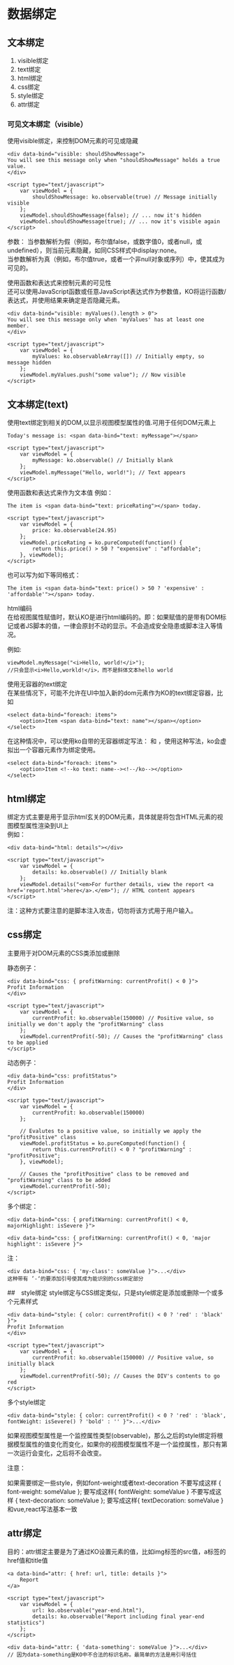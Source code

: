 # 数据绑定

## 文本绑定
1. visible绑定
2. text绑定
3. html绑定
4. css绑定
5. style绑定
6. attr绑定


### 可见文本绑定（visible）
使用visible绑定，来控制DOM元素的可见或隐藏

    <div data-bind="visible: shouldShowMessage">
    You will see this message only when "shouldShowMessage" holds a true value.
    </div>
    
    <script type="text/javascript">
        var viewModel = {
            shouldShowMessage: ko.observable(true) // Message initially visible
        };
        viewModel.shouldShowMessage(false); // ... now it's hidden
        viewModel.shouldShowMessage(true); // ... now it's visible again
    </script>

参数：
当参数解析为假（例如，布尔值false，或数字值0，或者null，或undefined），则当前元素隐藏，如同CSS样式中display:none。  
当参数解析为真（例如，布尔值true，或者一个非null对象或序列）中，使其成为可见的。 

使用函数和表达式来控制元素的可见性  
还可以使用JavaScript函数或任意JavaScript表达式作为参数值，KO将运行函数/表达式，并使用结果来确定是否隐藏元素。

    <div data-bind="visible: myValues().length > 0">
    You will see this message only when 'myValues' has at least one member.
    </div>
    
    <script type="text/javascript">
        var viewModel = {
            myValues: ko.observableArray([]) // Initially empty, so message hidden
        };
        viewModel.myValues.push("some value"); // Now visible
    </script>


## 文本绑定(text)
使用text绑定到相关的DOM,以显示视图模型属性的值.可用于任何DOM元素上

    Today's message is: <span data-bind="text: myMessage"></span>
 
    <script type="text/javascript">
        var viewModel = {
            myMessage: ko.observable() // Initially blank
        };
        viewModel.myMessage("Hello, world!"); // Text appears
    </script>


使用函数和表达式来作为文本值
例如：

    The item is <span data-bind="text: priceRating"></span> today.
    
    <script type="text/javascript">
        var viewModel = {
            price: ko.observable(24.95)
        };
        viewModel.priceRating = ko.pureComputed(function() {
            return this.price() > 50 ? "expensive" : "affordable";
        }, viewModel);
    </script>

也可以写为如下等同格式：

    The item is <span data-bind="text: price() > 50 ? 'expensive' : 'affordable'"></span> today.


html编码  
在给视图属性赋值时，默认KO是进行html编码的。即：如果赋值的是带有DOM标记或者JS脚本的值，一律会原封不动的显示。不会造成安全隐患或脚本注入等情况。

例如:

    viewModel.myMessage("<i>Hello, world!</i>");
    //只会显示<i>Hello,workld!</i>，而不是斜体文本hello world

使用无容器的text绑定  
在某些情况下，可能不允许在UI中加入新的dom元素作为KO的text绑定容器，比如

    <select data-bind="foreach: items">
        <option>Item <span data-bind="text: name"></span></option>
    </select>

在这种情况中，可以使用ko自带的无容器绑定写法：<!--ko--> 和 <!--/ko-->，使用这种写法，ko会虚拟出一个容器元素作为绑定使用。

    <select data-bind="foreach: items">
        <option>Item <!--ko text: name--><!--/ko--></option>
    </select>

## html绑定
绑定方式主要是用于显示html玄关的DOM元素，具体就是将包含HTML元素的视图模型属性渲染到UI上  
例如：

    <div data-bind="html: details"></div>
    
    <script type="text/javascript">
        var viewModel = {
            details: ko.observable() // Initially blank
        };
        viewModel.details("<em>For further details, view the report <a href='report.html'>here</a>.</em>"); // HTML content appears
    </script>

注：这种方式要注意的是脚本注入攻击，切勿将该方式用于用户输入。


## css绑定
主要用于对DOM元素的CSS类添加或删除

静态例子：

    <div data-bind="css: { profitWarning: currentProfit() < 0 }">
    Profit Information
    </div>
    
    <script type="text/javascript">
        var viewModel = {
            currentProfit: ko.observable(150000) // Positive value, so initially we don't apply the "profitWarning" class
        };
        viewModel.currentProfit(-50); // Causes the "profitWarning" class to be applied
    </script>

动态例子：

    <div data-bind="css: profitStatus">
    Profit Information
    </div>
    
    <script type="text/javascript">
        var viewModel = {
            currentProfit: ko.observable(150000)
        };
    
        // Evalutes to a positive value, so initially we apply the "profitPositive" class
        viewModel.profitStatus = ko.pureComputed(function() {
            return this.currentProfit() < 0 ? "profitWarning" : "profitPositive";
        }, viewModel);
    
        // Causes the "profitPositive" class to be removed and "profitWarning" class to be added
        viewModel.currentProfit(-50);
    </script>

多个绑定：

    <div data-bind="css: { profitWarning: currentProfit() < 0, majorHighlight: isSevere }">

    <div data-bind="css: { profitWarning: currentProfit() < 0, 'major highlight': isSevere }">

注： 

    <div data-bind="css: { 'my-class': someValue }">...</div>
    这种带有 ’-‘的要添加引号使其成为能识别的css绑定部分


##　style绑定
style绑定与CSS绑定类似，只是style绑定是添加或删除一个或多个元素样式

    <div data-bind="style: { color: currentProfit() < 0 ? 'red' : 'black' }">
    Profit Information
    </div>
    
    <script type="text/javascript">
        var viewModel = {
            currentProfit: ko.observable(150000) // Positive value, so initially black
        };
        viewModel.currentProfit(-50); // Causes the DIV's contents to go red
    </script>

多个style绑定

    <div data-bind="style: { color: currentProfit() < 0 ? 'red' : 'black', fontWeight: isSevere() ? 'bold' : '' }">...</div>

如果视图模型属性是一个监控属性类型(observable)，那么之后的style绑定将根据模型属性的值变化而变化，如果你的视图模型属性不是一个监控属性，那只有第一次运行会变化，之后将不会改变。

注意：

如果需要绑定一些style，例如font-weight或者text-decoration
不要写成这样 { font-weight: someValue }; 要写成这样{ fontWeight: someValue }
不要写成这样 { text-decoration: someValue }; 要写成这样{ textDecoration: someValue }
和vue,react写法基本一致

## attr绑定
目的：attr绑定主要是为了通过KO设置元素的值，比如img标签的src值，a标签的href值和title值

    <a data-bind="attr: { href: url, title: details }">
        Report
    </a>
    
    <script type="text/javascript">
        var viewModel = {
            url: ko.observable("year-end.html"),
            details: ko.observable("Report including final year-end statistics")
        };
    </script>

    <div data-bind="attr: { 'data-something': someValue }">...</div>
    // 因为data-something是KO中不合法的标识名称。最简单的方法是用引号括住
